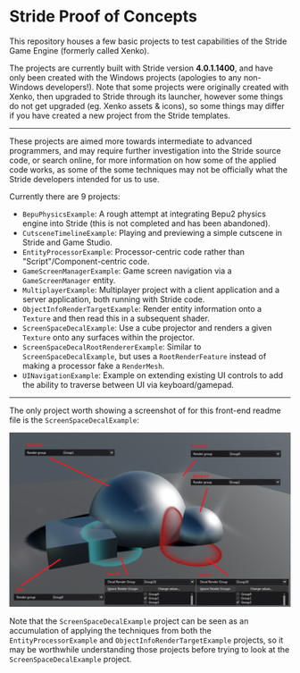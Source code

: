 # Stride Proof of Concepts

This repository houses a few basic projects to test capabilities of the Stride Game Engine (formerly called Xenko).

The projects are currently built with Stride version **4.0.1.1400**, and have only been created with the Windows projects (apologies to any non-Windows developers!).
Note that some projects were originally created with Xenko, then upgraded to Stride through its launcher, however some things do not get upgraded (eg. Xenko assets & icons), so some things may differ if you have created a new project from the Stride templates.

---

These projects are aimed more towards intermediate to advanced programmers, and may require further investigation into the Stride source code, or search online, for more information on how some of the applied code works, as some of the some techniques may not be officially what the Stride developers intended for us to use.

Currently there are 9 projects:
* `BepuPhysicsExample`: A rough attempt at integrating Bepu2 physics engine into Stride (this is not completed and has been abandoned).
* `CutsceneTimelineExample`: Playing and previewing a simple cutscene in Stride and Game Studio.
* `EntityProcessorExample`: Processor-centric code rather than "Script"/Component-centric code.
* `GameScreenManagerExample`: Game screen navigation via a `GameScreenManager` entity.
* `MultiplayerExample`: Multiplayer project with a client application and a server application, both running with Stride code.
* `ObjectInfoRenderTargetExample`: Render entity information onto a `Texture` and then read this in a subsequent shader.
* `ScreenSpaceDecalExample`: Use a cube projector and renders a given `Texture` onto any surfaces within the projector.
* `ScreenSpaceDecalRootRendererExample`: Similar to `ScreenSpaceDecalExample`, but uses a `RootRenderFeature` instead of making a processor fake a `RenderMesh`.
* `UINavigationExample`: Example on extending existing UI controls to add the ability to traverse between UI via keyboard/gamepad.

---
The only project worth showing a screenshot of for this front-end readme file is the `ScreenSpaceDecalExample`:

![Render Stage](ScreenSpaceDecalExample/images/scene.png)

Note that the `ScreenSpaceDecalExample` project can be seen as an accumulation of applying the techniques from both the `EntityProcessorExample` and `ObjectInfoRenderTargetExample` projects, so it may be worthwhile understanding those projects before trying to look at the `ScreenSpaceDecalExample` project.

